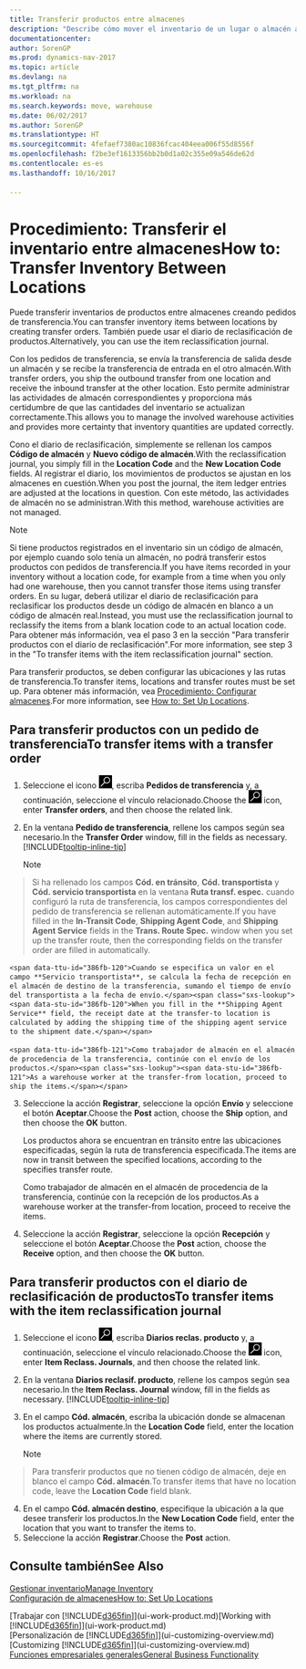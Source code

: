 ```yaml
---
title: Transferir productos entre almacenes
description: "Describe cómo mover el inventario de un lugar o almacén a otro con el diario de reclasificación o con pedidos de transferencia."
documentationcenter: 
author: SorenGP
ms.prod: dynamics-nav-2017
ms.topic: article
ms.devlang: na
ms.tgt_pltfrm: na
ms.workload: na
ms.search.keywords: move, warehouse
ms.date: 06/02/2017
ms.author: SorenGP
ms.translationtype: HT
ms.sourcegitcommit: 4fefaef7380ac10836fcac404eea006f55d8556f
ms.openlocfilehash: f2be3ef1613356bb2b0d1a02c355e09a546de62d
ms.contentlocale: es-es
ms.lasthandoff: 10/16/2017

---
```

# <a name="how-to-transfer-inventory-between-locations"></a><span data-ttu-id="386fb-103">Procedimiento: Transferir el inventario entre almacenes</span><span class="sxs-lookup"><span data-stu-id="386fb-103">How to: Transfer Inventory Between Locations</span></span>
<span data-ttu-id="386fb-104">Puede transferir inventarios de productos entre almacenes creando pedidos de transferencia.</span><span class="sxs-lookup"><span data-stu-id="386fb-104">You can transfer inventory items between locations by creating transfer orders.</span></span> <span data-ttu-id="386fb-105">También puede usar el diario de reclasificación de productos.</span><span class="sxs-lookup"><span data-stu-id="386fb-105">Alternatively, you can use the item reclassification journal.</span></span>

<span data-ttu-id="386fb-106">Con los pedidos de transferencia, se envía la transferencia de salida desde un almacén y se recibe la transferencia de entrada en el otro almacén.</span><span class="sxs-lookup"><span data-stu-id="386fb-106">With transfer orders, you ship the outbound transfer from one location and receive the inbound transfer at the other location.</span></span> <span data-ttu-id="386fb-107">Esto permite administrar las actividades de almacén correspondientes y proporciona más certidumbre de que las cantidades del inventario se actualizan correctamente.</span><span class="sxs-lookup"><span data-stu-id="386fb-107">This allows you to manage the involved warehouse activities and provides more certainty that inventory quantities are updated correctly.</span></span>

<span data-ttu-id="386fb-108">Cono el diario de reclasificación, simplemente se rellenan los campos **Código de almacén** y **Nuevo código de almacén**.</span><span class="sxs-lookup"><span data-stu-id="386fb-108">With the reclassification journal, you simply fill in the **Location Code** and the **New Location Code** fields.</span></span> <span data-ttu-id="386fb-109">Al registrar el diario, los movimientos de productos se ajustan en los almacenes en cuestión.</span><span class="sxs-lookup"><span data-stu-id="386fb-109">When you post the journal, the item ledger entries are adjusted at the locations in question.</span></span> <span data-ttu-id="386fb-110">Con este método, las actividades de almacén no se administran.</span><span class="sxs-lookup"><span data-stu-id="386fb-110">With this method, warehouse activities are not managed.</span></span>

> [!NOTE]  
>   <span data-ttu-id="386fb-111">Si tiene productos registrados en el inventario sin un código de almacén, por ejemplo cuando solo tenía un almacén, no podrá transferir estos productos con pedidos de transferencia.</span><span class="sxs-lookup"><span data-stu-id="386fb-111">If you have items recorded in your inventory without a location code, for example from a time when you only had one warehouse, then you cannot transfer those items using transfer orders.</span></span> <span data-ttu-id="386fb-112">En su lugar, deberá utilizar el diario de reclasificación para reclasificar los productos desde un código de almacén en blanco a un código de almacén real.</span><span class="sxs-lookup"><span data-stu-id="386fb-112">Instead, you must use the reclassification journal to reclassify the items from a blank location code to an actual location code.</span></span>  <span data-ttu-id="386fb-113">Para obtener más información, vea el paso 3 en la sección "Para transferir productos con el diario de reclasificación".</span><span class="sxs-lookup"><span data-stu-id="386fb-113">For more information, see step 3 in the "To transfer items with the item reclassification journal" section.</span></span>

<span data-ttu-id="386fb-114">Para transferir productos, se deben configurar las ubicaciones y las rutas de transferencia.</span><span class="sxs-lookup"><span data-stu-id="386fb-114">To transfer items, locations and transfer routes must be set up.</span></span> <span data-ttu-id="386fb-115">Para obtener más información, vea [Procedimiento: Configurar almacenes](inventory-how-setup-locations.md).</span><span class="sxs-lookup"><span data-stu-id="386fb-115">For more information, see [How to: Set Up Locations](inventory-how-setup-locations.md).</span></span>

## <a name="to-transfer-items-with-a-transfer-order"></a><span data-ttu-id="386fb-116">Para transferir productos con un pedido de transferencia</span><span class="sxs-lookup"><span data-stu-id="386fb-116">To transfer items with a transfer order</span></span>
1. <span data-ttu-id="386fb-117">Seleccione el icono ![Buscar página o informe](media/ui-search/search_small.png "icono Buscar página o informe"), escriba **Pedidos de transferencia** y, a continuación, seleccione el vínculo relacionado.</span><span class="sxs-lookup"><span data-stu-id="386fb-117">Choose the ![Search for Page or Report](media/ui-search/search_small.png "Search for Page or Report icon") icon, enter **Transfer orders**, and then choose the related link.</span></span>
2. <span data-ttu-id="386fb-118">En la ventana **Pedido de transferencia**, rellene los campos según sea necesario.</span><span class="sxs-lookup"><span data-stu-id="386fb-118">In the **Transfer Order** window, fill in the fields as necessary.</span></span> [!INCLUDE[tooltip-inline-tip](includes/tooltip-inline-tip_md.md)]

    > [!NOTE]  
>   <span data-ttu-id="386fb-119">Si ha rellenado los campos **Cód. en tránsito**, **Cód. transportista** y **Cód. servicio transportista** en la ventana **Ruta transf. espec.** cuando configuró la ruta de transferencia, los campos correspondientes del pedido de transferencia se rellenan automáticamente.</span><span class="sxs-lookup"><span data-stu-id="386fb-119">If you have filled in the **In-Transit Code**, **Shipping Agent Code**, and **Shipping Agent Service** fields in the **Trans. Route Spec.** window when you set up the transfer route, then the corresponding fields on the transfer order are filled in automatically.</span></span>

    <span data-ttu-id="386fb-120">Cuando se especifica un valor en el campo **Servicio transportista**, se calcula la fecha de recepción en el almacén de destino de la transferencia, sumando el tiempo de envío del transportista a la fecha de envío.</span><span class="sxs-lookup"><span data-stu-id="386fb-120">When you fill in the **Shipping Agent Service** field, the receipt date at the transfer-to location is calculated by adding the shipping time of the shipping agent service to the shipment date.</span></span>

    <span data-ttu-id="386fb-121">Como trabajador de almacén en el almacén de procedencia de la transferencia, continúe con el envío de los productos.</span><span class="sxs-lookup"><span data-stu-id="386fb-121">As a warehouse worker at the transfer-from location, proceed to ship the items.</span></span>
3. <span data-ttu-id="386fb-122">Seleccione la acción **Registrar**, seleccione la opción **Envío** y seleccione el botón **Aceptar**.</span><span class="sxs-lookup"><span data-stu-id="386fb-122">Choose the **Post** action, choose the **Ship** option, and then choose the **OK** button.</span></span>

    <span data-ttu-id="386fb-123">Los productos ahora se encuentran en tránsito entre las ubicaciones especificadas, según la ruta de transferencia especificada.</span><span class="sxs-lookup"><span data-stu-id="386fb-123">The items are now in transit between the specified locations, according to the specifies transfer route.</span></span>

    <span data-ttu-id="386fb-124">Como trabajador de almacén en el almacén de procedencia de la transferencia, continúe con la recepción de los productos.</span><span class="sxs-lookup"><span data-stu-id="386fb-124">As a warehouse worker at the transfer-from location, proceed to receive the items.</span></span>
4. <span data-ttu-id="386fb-125">Seleccione la acción **Registrar**, seleccione la opción **Recepción** y seleccione el botón **Aceptar**.</span><span class="sxs-lookup"><span data-stu-id="386fb-125">Choose the **Post** action, choose the **Receive** option, and then choose the **OK** button.</span></span>

## <a name="to-transfer-items-with-the-item-reclassification-journal"></a><span data-ttu-id="386fb-126">Para transferir productos con el diario de reclasificación de productos</span><span class="sxs-lookup"><span data-stu-id="386fb-126">To transfer items with the item reclassification journal</span></span>
1. <span data-ttu-id="386fb-127">Seleccione el icono ![Buscar página o informe](media/ui-search/search_small.png "icono Buscar página o informe"), escriba **Diarios reclas. producto** y, a continuación, seleccione el vínculo relacionado.</span><span class="sxs-lookup"><span data-stu-id="386fb-127">Choose the ![Search for Page or Report](media/ui-search/search_small.png "Search for Page or Report icon") icon, enter **Item Reclass. Journals**, and then choose the related link.</span></span>
2. <span data-ttu-id="386fb-128">En la ventana **Diarios reclasif. producto**, rellene los campos según sea necesario.</span><span class="sxs-lookup"><span data-stu-id="386fb-128">In the **Item Reclass. Journal** window, fill in the fields as necessary.</span></span> [!INCLUDE[tooltip-inline-tip](includes/tooltip-inline-tip_md.md)]
3. <span data-ttu-id="386fb-129">En el campo **Cód. almacén**, escriba la ubicación donde se almacenan los productos actualmente.</span><span class="sxs-lookup"><span data-stu-id="386fb-129">In the **Location Code** field, enter the location where the items are currently stored.</span></span>

    > [!NOTE]  
>   <span data-ttu-id="386fb-130">Para transferir productos que no tienen código de almacén, deje en blanco el campo **Cód. almacén**.</span><span class="sxs-lookup"><span data-stu-id="386fb-130">To transfer items that have no location code, leave the **Location Code** field blank.</span></span>
4. <span data-ttu-id="386fb-131">En el campo **Cód. almacén destino**, especifique la ubicación a la que desee transferir los productos.</span><span class="sxs-lookup"><span data-stu-id="386fb-131">In the **New Location Code** field, enter the location that you want to transfer the items to.</span></span>
5. <span data-ttu-id="386fb-132">Seleccione la acción **Registrar**.</span><span class="sxs-lookup"><span data-stu-id="386fb-132">Choose the **Post** action.</span></span>

## <a name="see-also"></a><span data-ttu-id="386fb-133">Consulte también</span><span class="sxs-lookup"><span data-stu-id="386fb-133">See Also</span></span>
[<span data-ttu-id="386fb-134">Gestionar inventario</span><span class="sxs-lookup"><span data-stu-id="386fb-134">Manage Inventory</span></span>](inventory-manage-inventory.md)  
[<span data-ttu-id="386fb-135">Configuración de almacenes</span><span class="sxs-lookup"><span data-stu-id="386fb-135">How to: Set Up Locations</span></span>](inventory-how-setup-locations.md)  

<span data-ttu-id="386fb-136">[Trabajar con [!INCLUDE[d365fin](includes/d365fin_md.md)]](ui-work-product.md)</span><span class="sxs-lookup"><span data-stu-id="386fb-136">[Working with [!INCLUDE[d365fin](includes/d365fin_md.md)]](ui-work-product.md)</span></span>  
<span data-ttu-id="386fb-137">[Personalización de [!INCLUDE[d365fin](includes/d365fin_md.md)]](ui-customizing-overview.md)</span><span class="sxs-lookup"><span data-stu-id="386fb-137">[Customizing [!INCLUDE[d365fin](includes/d365fin_md.md)]](ui-customizing-overview.md)</span></span>  
[<span data-ttu-id="386fb-138">Funciones empresariales generales</span><span class="sxs-lookup"><span data-stu-id="386fb-138">General Business Functionality</span></span>](ui-across-business-areas.md)

##

